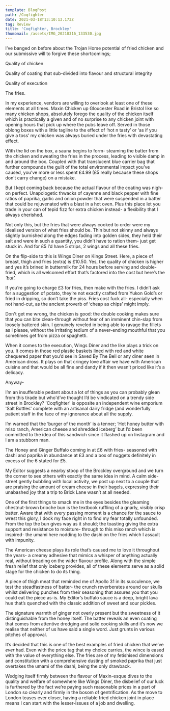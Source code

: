 ```yaml
---
template: BlogPost
path: /Coqfighter
date: 2021-03-18T13:10:13.173Z
tag: Review
title: 'Coqfighter, Brockley'
thumbnail: /assets/IMG_20210316_133530.jpg
---
```

<!--StartFragment-->

I’ve banged on before about the Trojan Horse potential of fried chicken and our submissive will to forgive these shortcomings;

Quality of chicken

Quality of coating that sub-divided into flavour and structural integrity

Quality of execution

The fries.

In my experience, vendors are willing to overlook at least one of these elements at all times. Maxin Chicken up Gloucester Road in Bristol like so many chicken shops, absolutely forego the quality of the chicken itself which is practically a given and of no surprise to any chicken joint with opening hours that pick up where the pubs leave off. Served in those oblong boxes with a little tagline to the effect of ‘hot n tasty’ or ‘as if you give a toss’ my chicken was always buried under the fries with devastating effect. 

With the lid on the box, a sauna begins to form- steaming the batter from the chicken and sweating the fries in the process, leading to visible damp in and around the box. Coupled with that translucent blue carrier bag that further compounds the guilt of the total environmental impact you’ve caused, you’ve more or less spent £4.99 (£5 really because these shops don’t carry change) on a mistake. 

But I kept coming back because the actual flavour of the coating was nigh-on perfect. Unapologetic thwacks of cayenne and black pepper with fine ratios of paprika, garlic and onion powder that were suspended in a batter that could be rejuvenated with a blast in a hot oven. Plus this place let you trade in your can of tepid fizz for extra chicken instead- a flexibility that I always cherished.

Not only this, but the fries that were always cooked to order were my idealised version of what fries should be. Thin but not skinny and always slightly burnished along the edges fading into golden sides, they held their salt and were in such a quantity, you didn’t have to ration them- just get stuck in. And for £5 I’d have 5 strips, 2 wings and all these fries.

On the flip-side to this is Wings Diner on Kings Street. Here, a piece of breast, thigh and fries (extra) is £10.50. Yes, the quality of chicken is higher and yes it’s brined in buttermilk for 24 hours before serving and double-fried, which is all welcomed effort that’s factored into the cost but here’s the *‘but’.*

If you’re going to charge £3 for fries, then make with the fries. I didn’t ask for a suggestion of potato, they’re not exactly crafted from Yukon Gold’s or fried in dripping, so don’t take the piss. Fries cost fuck all- especially when not hand-cut, as the ancient proverb of ‘cheap as chips’ might imply.

Don't get me wrong, the chicken is good: the double cooking makes sure that you can bite clean-through without fear of an imminent chin-slap from loosely battered skin. I genuinely reveled in being able to ravage the fillets as I please, without the irritating tedium of a never-ending mouthful that you sometimes get from pizza or spaghetti.

When it comes to the execution, Wings Diner and the like plays a trick on you. It comes in those red plastic baskets lined with red and white chequered paper that you’d see in Saved By The Bell or any diner seen in American dross. It plays on that cringey love affair we have with American cuisine and that would be all fine and dandy if it then wasn’t priced like it’s a delicacy. 

Anyway-

I’m an insufferable pedant about a lot of things as you can probably glean from this tirade but who'd’ve thought I’d be vindicated on a trendy side street in Brockley? 'Coqfighter' is opposite an independent wine emporium 'Salt Bottles' complete with an artisanal dairy fridge (and wonderfully patient staff in the face of my ignorance about all the supply.

I’m warned that the ‘burger of the month’ is a tenner; ‘Hot honey butter with miso ranch, American cheese and shredded iceberg’ but I’d been committed to the idea of this sandwich since it flashed up on Instagram and I am a stubborn man.

The Honey and Ginger Buffalo coming in at £6 with fries- seasoned with dashi and paprika in abundance at £3 and a box of nuggets definitely in excess of the 6 stated for £5.

My Editor suggests a nearby stoop of the Brockley overground and we turn the corner to see others with exactly the same idea in mind. A calm side-street gently bubbling with local activity, we post up next to a couple that are praising the amount of cream cheese in their bagels, expressing their unabashed joy that a trip to Brick Lane wasn’t at all needed.

One of the first things to smack me in the eyes besides the gleaming chestnut-brown brioche bun is the textbook ruffling of a gnarly, visibly crisp batter. Aware that with every passing moment is a chance for the sauce to wrest this glory, I dock my face right in to find my fear totally unfounded. From the top the bun gives way as it should; the toasting giving the extra support and resistance to moisture- through to this miso ranch which is inspired- the umami here nodding to the dashi on the fries which I assault with impunity. 

The American cheese plays its role that’s caused me to love it throughout the years- a creamy adhesive that mimics a whisper of anything actually real, without treading on the wider flavour profile. Along with the simple fresh relief that only iceberg provides, all of these elements serve as a solid stage for the chicken to do its thing.

A piece of thigh meat that reminded me of Apollo 31 in its succulence, we test the steadfastness of batter- the crunch reverberates around our skulls whilst delivering punches from their seasoning that assures you that you could eat the piece as-is. My Editor’s buffalo sauce is a deep, bright lava hue that’s quenched with the classic addition of sweet and sour pickles. 

The signature warmth of ginger not overly present but the sweetness of it distinguishable from the honey itself. The batter reveals an even coating that comes from attentive dredging and solid cooking skills and it’s now we realise that neither of us have said a single word. Just grunts in various pitches of approval.

It’s decided that this is one of the best examples of fried chicken that we’ve *ever* had. Even with the price tag that my choice carries, the wince is eased with the value of everything else. The fries are of my fetishised dimensions and constitution with a comprehensive dusting of smoked paprika that just overtakes the umami of the dashi, being the only drawback.

Wedging itself firmly between the flavour of Maxin-esque dives to the quality and welfare of somewhere like Wings Diner, the disbelief of our luck is furthered by the fact we’re paying such reasonable prices in a part of London so clearly and firmly in the bosom of gentrification. As the move to London teases ever closer, having a reliable fried chicken joint in place means I can start with the lesser-issues of a job and dwelling.

<!--EndFragment-->
